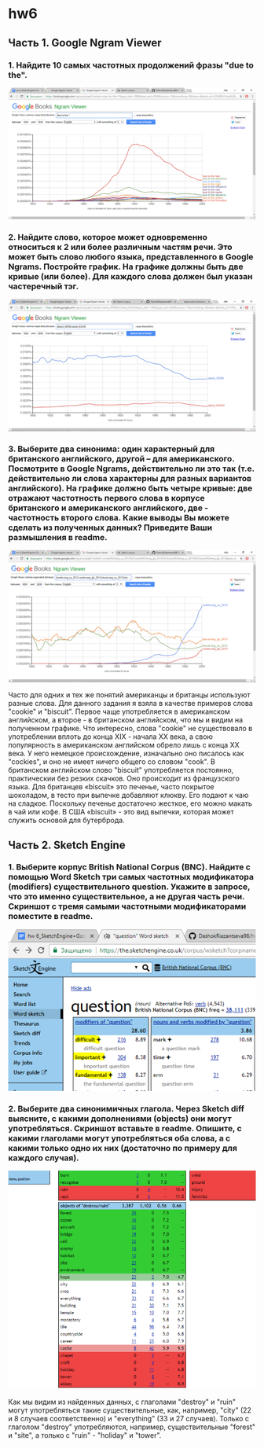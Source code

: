 # hw6
## Часть 1. Google Ngram Viewer
### 1. Найдите 10 самых частотных продолжений фразы "due to the". 
![](https://github.com/DashokRiazantseva98/hw6/blob/master/%D0%97%D0%B0%D0%B4%D0%B0%D0%BD%D0%B8%D0%B5%201%20(%D1%87%D0%B0%D1%81%D1%82%D1%8C%201).PNG)
### 2. Найдите слово, которое может одновременно относиться к 2 или более различным частям речи. Это может быть слово любого языка, представленного в Google Ngrams. Постройте график. На графике должны быть две кривые (или более). Для каждого слова должен был указан частеречный тэг.
![](https://github.com/DashokRiazantseva98/hw6/blob/master/%D0%97%D0%B0%D0%B4%D0%B0%D0%BD%D0%B8%D0%B5%202%20(%D1%87%D0%B0%D1%81%D1%82%D1%8C%201).PNG)
### 3. Выберите два синонима: один характерный для британского английского, другой – для американского. Посмотрите в Google Ngrams, действительно ли это так (т.е. действительно ли слова характерны для разных вариантов английского). На графике должно быть четыре кривые: две отражают частотность первого слова в корпусе британского и американского английского, две - частотность второго слова.  Какие выводы Вы можете сделать из полученных данных? Приведите Ваши размышления в readme. 
![](https://github.com/DashokRiazantseva98/hw6/blob/master/%D0%97%D0%B0%D0%B4%D0%B0%D0%BD%D0%B8%D0%B5%203%20(%D1%87%D0%B0%D1%81%D1%82%D1%8C%201).PNG)

Часто для одних и тех же понятий американцы и британцы используют разные слова. Для данного задания я взяла в качестве примеров слова "cookie" и "biscuit". Первое чаще употребляется в американском английском, а второе - в британском английском, что мы и видим на полученном графике. Что интересно, слова "cookie" не существовало в употреблении вплоть до конца XIX - начала XX века, а свою популярность в американском английском обрело лишь с конца XX века. У него немецкое происхождение, изначально оно писалось как "cockies", и оно не имеет ничего общего со словом "cook". В британском английском слово "biscuit" употребляется постоянно, практическии без резких скачков. Оно происходит из французского языка. Для британцев «biscuit» это печенье, часто покрытое шоколадом, в тесто при выпечке добавляют клюкву. Его подают к чаю на сладкое. Поскольку печенье достаточно жесткое, его можно макать в чай или кофе. В США «biscuit» - это вид выпечки, которая может служить основой для бутерброда.
## Часть 2. Sketch Engine
### 1. Выберите корпус British National Corpus (BNC). Найдите с помощью Word Sketch три самых частотных модификатора (modifiers) существительного question. Укажите в запросе, что это именно существительное, а не другая часть речи. Скриншот с тремя самыми частотными модификаторами поместите в readme.
![](https://github.com/DashokRiazantseva98/hw6/blob/master/%D0%97%D0%B0%D0%B4%D0%B0%D0%BD%D0%B8%D0%B5%201%20(%D1%87%D0%B0%D1%81%D1%82%D1%8C%202).PNG)
### 2. Выберите два синонимичных глагола. Через Sketch diff выясните, с какими дополнениями (objects) они могут употребляться. Скриншот вставьте в readme. Опишите, с какими глаголами могут употребляться оба слова, а с какими только одно их них (достаточно по примеру для каждого случая).
![](https://github.com/DashokRiazantseva98/hw6/blob/master/%D0%97%D0%B0%D0%B4%D0%B0%D0%BD%D0%B8%D0%B5%202%20(%D1%87%D0%B0%D1%81%D1%82%D1%8C%202).PNG)

Как мы видим из найденных данных, с глаголами "destroy" и "ruin" могут употребляться такие существительные, как, например, "city" (22 и 8 случаев соответственно) и "everything" (33 и 27 случаев). Только с глаголом "destroy" употребляются, например, существительные "forest" и "site", а только с "ruin" - "holiday" и "tower".
